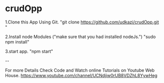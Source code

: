 # crudOpp

1.Clone this App Using Git.
"git clone https://github.com/udkazi/crudOpp.git "

2.Install node Modules ("make sure that you had installed nodeJs.")
"sudo npm install"

3.start app.
"npm start"

--

For more Details Check Code and Watch online Tutorials on Youtube Web House.
https://www.youtube.com/channel/UCNdjiw0rUB8VDZhL8YywHeg
 
